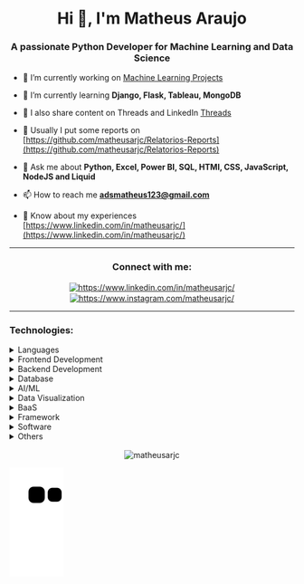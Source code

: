 <h1 align="center">Hi 👋, I'm Matheus Araujo</h1>
<h3 align="center">A passionate Python Developer for Machine Learning and Data Science</h3>

- 🔭 I’m currently working on [Machine Learning Projects](https://github.com/matheusarjc/ml-guide-projects)

- 🌱 I’m currently learning **Django, Flask, Tableau, MongoDB**

- 👯 I also share content on Threads and LinkedIn [Threads](https://www.threads.net/@matheusarjc)

- 📝 Usually I put some reports on [https://github.com/matheusarjc/Relatorios-Reports](https://github.com/matheusarjc/Relatorios-Reports)

- 💬 Ask me about **Python, Excel, Power BI, SQL, HTMl, CSS, JavaScript, NodeJS and Liquid**

- 📫 How to reach me **adsmatheus123@gmail.com**

- 📄 Know about my experiences [https://www.linkedin.com/in/matheusarjc/](https://www.linkedin.com/in/matheusarjc/)
---
<h3 align="center">Connect with me:</h3>
<p align="center">
<a href="https://linkedin.com/in/https://www.linkedin.com/in/matheusarjc/" target="blank"><img align="center" src="https://raw.githubusercontent.com/rahuldkjain/github-profile-readme-generator/master/src/images/icons/Social/linked-in-alt.svg" alt="https://www.linkedin.com/in/matheusarjc/" height="30" width="40" /></a>
<a href="https://instagram.com/https://www.instagram.com/matheusarjc/" target="blank"><img align="center" src="https://raw.githubusercontent.com/rahuldkjain/github-profile-readme-generator/master/src/images/icons/Social/instagram.svg" alt="https://www.instagram.com/matheusarjc/" height="30" width="40" /></a>
</p>

---
<h3 align="left">Technologies:</h3>
<details>
  <summary>Languages</summary>
    <ul>
      <li><h5>Python</h5></li>
      <li><h5>JavaScript</h5></li>
      <li><h5>TypeScript</h5></li>
      <li><h5>Liquid</h5></li>
    </ul>
</details>
<details>
  <summary>Frontend Development</summary>
    <ul>
      <li><h5>HTML</h5></li>
      <li><h5>CSS</h5></li>
      <li><h5>Bootstrap</h5></li>
      <li><h5>Sass</h5></li>
      <li><h5>Tailwind</h5></li>
      <li><h5>Styled-components</h5></li>
      <li><h5>Redux</h5></li>
    </ul>
</details>
<details>
  <summary>Backend Development</summary>
    <ul>
      <li><h5>NodeJS</h5></li>
      <li><h5>Express</h5></li>
      <li><h5>GraphQL</h5></li>
      <li><h5>PrismaIO</h5></li>
    </ul>
</details>
<details>
  <summary>Database</summary>
    <ul>
      <li><h5>MongoDB</h5></li>
      <li><h5>MySQL</h5></li>
      <li><h5>SQLite</h5></li>
    </ul>
</details>
<details>
  <summary>AI/ML</summary>
    <ul>
      <li><h5>Tensorflow</h5></li>
      <li><h5>Pytorch</h5></li>
      <li><h5>Pandas</h5></li>
      <li><h5>Seaborn</h5></li>
      <li><h5>OpenCV</h5></li>
      <li><h5>Scikit_learn</h5></li>
    </ul>
</details>
<details>
  <summary>Data Visualization</summary>
    <ul>
      <li><h5>ChartJS</h5></li>
      <li><h5>CanvasJS</h5></li>
      <li><h5>KIBANA</h5></li>
    </ul>
</details>
<details>
  <summary>BaaS</summary>
    <ul>
      <li><h5>Firebase</h5></li>
    </ul>
</details>
<details>
  <summary>Framework</summary>
    <ul>
      <li><h5>Django</h5></li>
      <li><h5>Flask</h5></li>
      <li><h5>React</h5></li>
      <li><h5>Electron</h5></li>
    </ul>
</details>
<details>
  <summary>Software</summary>
    <ul>
      <li><h5>Visual Studio Code</h5></li>
      <li><h5>PyCharm</h5></li>
      <li><h5>Figma</h5></li>
    </ul>
</details>
<details>
  <summary>Others</summary>
    <ul>
      <li><h5>Git</h5></li>
      <li><h5>Arduino</h5></li>
    </ul>
</details>

<p align="center"><img align="center" src="https://github-readme-streak-stats.herokuapp.com?user=matheusarjc&theme=transparent&hide_border=true&border_radius=5&card_width=520&fire=EB5454&currStreakLabel=EB5454)](https://git.io/streak-stats" alt="matheusarjc" /></p>

![Snake animation](https://github.com/matheusarjc/matheusarjc/blob/output/github-contribution-grid-snake.svg)
